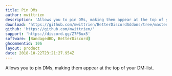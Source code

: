 ```yaml
---
title: Pin DMs
author: mwittrien
description: 'Allows you to pin DMs, making them appear at the top of your DM-list.'
download: 'https://github.com/mwittrien/BetterDiscordAddons/tree/master/Plugins/PinDMs'
github: 'https://github.com/mwittrien/'
support: 'https://discord.gg/Z7PBux5'
software: [BandagedBD, BetterDiscord]
ghcommentid: 106
layout: product
date: 2018-10-22T23:21:27.954Z
---
```

Allows you to pin DMs, making them appear at the top of your DM-list.